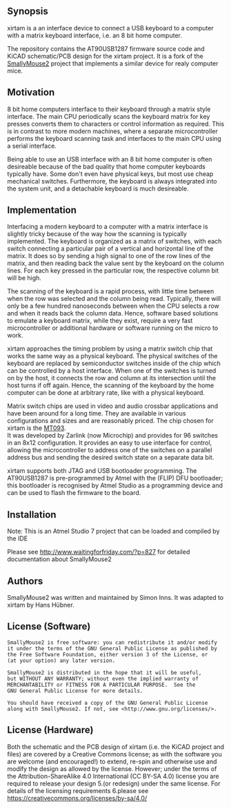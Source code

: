 ## Synopsis

xirtam is a an interface device to connect a USB keyboard to a computer with a
matrix keyboard interface, i.e. an 8 bit home computer.

The repository contains the AT90USB1287 firmware source code and KiCAD schematic/PCB
design for the xirtam project.  It is a fork of the [SmallyMouse2](https://www.waitingforfriday.com/?p=827)
project that implements a similar device for realy computer mice.

## Motivation

8 bit home computers interface to their keyboard through a matrix style interface.
The main CPU periodically scans the keyboard matrix for key presses converts them to
characters or control information as required.  This is in contrast to more modern
machines, where a separate microcontroller performs the keyboard scanning task and
interfaces to the main CPU using a serial interface.

Being able to use an USB interface with an 8 bit home computer is often desireable
because of the bad quality that home computer keyboards typically have. Some don't
even have physical keys, but most use cheap mechanical switches.  Furthermore, the
keyboard is always integrated into the system unit, and a detachable keyboard is
much desireable.

## Implementation

Interfacing a modern keyboard to a computer with a matrix interface is slightly
tricky because of the way how the scanning is typically implemented.  The keyboard
is organized as a matrix of switches, with each switch connecting a particular pair
of a vertical and horizontal line of the matrix.  It does so by sending a high 
signal to one of the row lines of the matrix, and then reading back the
value sent by the keyboard on the column lines.  For each key pressed in the
particular row, the respective column bit will be high.

The scanning of the keyboard is a rapid process, with little time between when the
row was selected and the column being read.  Typically, there will only be a few
hundred nanoseconds between when the CPU selects a row and when it reads back the
column data.  Hence, software based solutions to emulate a keyboard matrix, while
they exist, require a very fast microcontroller or additional hardware or software
running on the micro to work.

xirtam approaches the timing problem by using a matrix switch chip that works
the same way as a physical keyboard.  The physical switches of the keyboard are
replaced by semiconductor switches inside of the chip which can be controlled
by a host interface.  When one of the switches is turned on by the host, it
connects the row and column at its intersection until the host turns if off again.
Hence, the scanning of the keyboard by the home computer can be done at arbitrary
rate, like with a physical keyboard.

Matrix switch chips are used in video and
audio crossbar applications and have been around for a long time.  They are
available in various configurations and sizes and are reasonably priced.  The
chip chosen for xirtam is the [MT093](https://www.microsemi.com/document-portal/doc_download/127014-mt093-datasheet-sept11).  
It was developed by Zarlink (now Microchip) and provides for 96 switches in an 
8x12 configuration.  It provides an easy to use interface for control, 
allowing the microcontroller to address one of the switches on a parallel address
bus and sending the desired switch state on a separate data bit.

xirtam supports both JTAG and USB bootloader programming.  The AT90USB1287 
is pre-programmed by Atmel with the (FLIP) DFU bootloader; this bootloader is 
recognised by Atmel Studio as a programming device and can be used to flash the 
firmware to the board.

## Installation

Note: This is an Atmel Studio 7 project that can be loaded and compiled by the IDE

Please see http://www.waitingforfriday.com/?p=827 for detailed documentation about SmallyMouse2

## Authors

SmallyMouse2 was written and maintained by Simon Inns.  It was adapted to xirtam
by Hans Hübner.

## License (Software)

    SmallyMouse2 is free software: you can redistribute it and/or modify
    it under the terms of the GNU General Public License as published by
    the Free Software Foundation, either version 3 of the License, or
    (at your option) any later version.

    SmallyMouse2 is distributed in the hope that it will be useful,
    but WITHOUT ANY WARRANTY; without even the implied warranty of
    MERCHANTABILITY or FITNESS FOR A PARTICULAR PURPOSE.  See the
    GNU General Public License for more details.

    You should have received a copy of the GNU General Public License
    along with SmallyMouse2. If not, see <http://www.gnu.org/licenses/>.

## License (Hardware)

Both the schematic and the PCB design of xirtam (i.e. the KiCAD project and files)
are covered by a Creative Commons license; as with the software you are welcome 
(and encouraged!) to extend, re-spin and otherwise use and modify the design as 
allowed by the license.  However; under the terms of the Attribution-ShareAlike 
4.0 International (CC BY-SA 4.0) license you are required to release your design 
5.(or redesign) under the same license.  For details of the licensing requirements 
6.please see <https://creativecommons.org/licenses/by-sa/4.0/>
